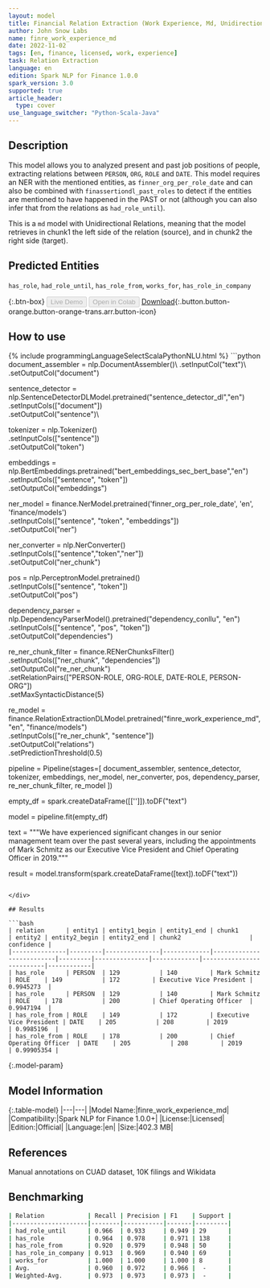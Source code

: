 ```yaml
---
layout: model
title: Financial Relation Extraction (Work Experience, Md, Unidirectional)
author: John Snow Labs
name: finre_work_experience_md
date: 2022-11-02
tags: [en, finance, licensed, work, experience]
task: Relation Extraction
language: en
edition: Spark NLP for Finance 1.0.0
spark_version: 3.0
supported: true
article_header:
  type: cover
use_language_switcher: "Python-Scala-Java"
---
```


## Description

This model allows you to analyzed present and past job positions of people, extracting relations between `PERSON`, `ORG`, `ROLE` and `DATE`. This model requires an NER with the mentioned entities, as `finner_org_per_role_date` and can also be combined with `finassertiondl_past_roles` to detect if the entities are mentioned to have happened in the PAST or not (although you can also infer that from the relations as `had_role_until`).

This is a `md` model with Unidirectional Relations, meaning that the model retrieves in chunk1 the left side of the relation (source), and in chunk2 the right side (target).

## Predicted Entities

`has_role`, `had_role_until`, `has_role_from`, `works_for`, `has_role_in_company`

{:.btn-box}
<button class="button button-orange" disabled>Live Demo</button>
<button class="button button-orange" disabled>Open in Colab</button>
[Download](https://s3.amazonaws.com/auxdata.johnsnowlabs.com/finance/models/finre_work_experience_md_en_1.0.0_3.0_1667400213488.zip){:.button.button-orange.button-orange-trans.arr.button-icon}

## How to use



<div class="tabs-box" markdown="1">
{% include programmingLanguageSelectScalaPythonNLU.html %}
```python
document_assembler = nlp.DocumentAssembler()\
    .setInputCol("text")\
    .setOutputCol("document")

sentence_detector = nlp.SentenceDetectorDLModel.pretrained("sentence_detector_dl","en")\
    .setInputCols(["document"])\
    .setOutputCol("sentence")\

tokenizer = nlp.Tokenizer()\
    .setInputCols(["sentence"])\
    .setOutputCol("token")

embeddings = nlp.BertEmbeddings.pretrained("bert_embeddings_sec_bert_base","en") \
    .setInputCols(["sentence", "token"]) \
    .setOutputCol("embeddings")

ner_model = finance.NerModel.pretrained('finner_org_per_role_date', 'en', 'finance/models')\
    .setInputCols(["sentence", "token", "embeddings"])\
    .setOutputCol("ner")

ner_converter = nlp.NerConverter()\
    .setInputCols(["sentence","token","ner"])\
    .setOutputCol("ner_chunk")

pos = nlp.PerceptronModel.pretrained()\
    .setInputCols(["sentence", "token"])\
    .setOutputCol("pos")

dependency_parser = nlp.DependencyParserModel().pretrained("dependency_conllu", "en")\
    .setInputCols(["sentence", "pos", "token"])\
    .setOutputCol("dependencies")

re_ner_chunk_filter = finance.RENerChunksFilter()\
    .setInputCols(["ner_chunk", "dependencies"])\
    .setOutputCol("re_ner_chunk")\
    .setRelationPairs(["PERSON-ROLE, ORG-ROLE, DATE-ROLE, PERSON-ORG"])\
    .setMaxSyntacticDistance(5)

re_model = finance.RelationExtractionDLModel.pretrained("finre_work_experience_md", "en", "finance/models")\
    .setInputCols(["re_ner_chunk", "sentence"])\
    .setOutputCol("relations")\
    .setPredictionThreshold(0.5)

pipeline = Pipeline(stages=[
        document_assembler, 
        sentence_detector,
        tokenizer,
        embeddings,
        ner_model,
        ner_converter,
        pos,
        dependency_parser,
        re_ner_chunk_filter,
        re_model
])

empty_df = spark.createDataFrame([['']]).toDF("text")

model = pipeline.fit(empty_df)

text = """We have experienced significant changes in our senior management team over the past several years, including the appointments of Mark Schmitz as our Executive Vice President and Chief Operating Officer in 2019."""

result = model.transform(spark.createDataFrame([text]).toDF("text"))
```

</div>

## Results

```bash
| relation      | entity1 | entity1_begin | entity1_end | chunk1                   | entity2 | entity2_begin | entity2_end | chunk2                   | confidence |
|---------------|---------|---------------|-------------|--------------------------|---------|---------------|-------------|--------------------------|------------|
| has_role      | PERSON  | 129           | 140         | Mark Schmitz             | ROLE    | 149           | 172         | Executive Vice President | 0.9945273  |
| has_role      | PERSON  | 129           | 140         | Mark Schmitz             | ROLE    | 178           | 200         | Chief Operating Officer  | 0.9947194  |
| has_role_from | ROLE    | 149           | 172         | Executive Vice President | DATE    | 205           | 208         | 2019                     | 0.9985196  |
| has_role_from | ROLE    | 178           | 200         | Chief Operating Officer  | DATE    | 205           | 208         | 2019                     | 0.99905354 |
```

{:.model-param}
## Model Information

{:.table-model}
|---|---|
|Model Name:|finre_work_experience_md|
|Compatibility:|Spark NLP for Finance 1.0.0+|
|License:|Licensed|
|Edition:|Official|
|Language:|en|
|Size:|402.3 MB|

## References

Manual annotations on CUAD dataset, 10K filings and Wikidata

## Benchmarking

```bash
| Relation            | Recall | Precision | F1    | Support |
|---------------------|--------|-----------|-------|---------|
| had_role_until      | 0.966  | 0.933     | 0.949 | 29      |
| has_role            | 0.964  | 0.978     | 0.971 | 138     |
| has_role_from       | 0.920  | 0.979     | 0.948 | 50      |
| has_role_in_company | 0.913  | 0.969     | 0.940 | 69      |
| works_for           | 1.000  | 1.000     | 1.000 | 8       |
| Avg.                | 0.960  | 0.972     | 0.966 |  -      |
| Weighted-Avg.       | 0.973  | 0.973     | 0.973 |  -      |
```